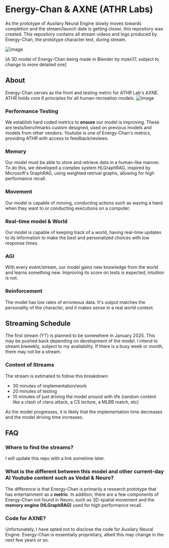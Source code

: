 # Energy-Chan & AXNE (ATHR Labs)
As the prototype of Auxilary Neural Engine slowly moves towards completion and the stream/launch date is getting closer, this repository was created. This repository contains all stream videos and logs produced by Energy-Chan, the prototype character test, during stream.

![image](https://github.com/user-attachments/assets/a6dbcb91-bd31-4865-9c56-47c6ebf54535)

[A 3D model of Energy-Chan being made in Blender by mzen17, subject to change to more detailed one]

## About
Energy-Chan serves as the front and testing metric for ATHR Lab's AXNE. ATHR holds core 6 principles for all human-recreation models.
![image](https://github.com/user-attachments/assets/df084180-dbc4-45bd-95e5-51de7662ac80)

### Performance Testing
We establish hard coded metrics to **ensure** our model is improving. These are tests/benchmarks custom designed, used on previous models and models from other vendors. Youtube is one of Energy-Chan's metrics, providing ATHR with access to feedback/reviews.

### Memory
Our model must be able to store and retrieve data in a human-like manner. To do this, we developed a complex system HLGraphRAG, inspired by Microsoft's GraphRAG, using weighted retrival graphs, allowing for high performance recall.

### Movement
Our model is capable of moving, conducting actions such as waving a hand when they want to or conducting executions on a computer.

### Real-time model & World
Our model is capable of keeping track of a world, having real-time updates to its information to make the best and personalized choices with low response times.

### AGI
With every event/stream, our model gains new knowledge from the world and learns something new. Improving its score on tests is expected, intuition is not.

### Reinforcement
The model has low rates of erroneous data. It's output matches the personality of the character, and it makes sense in a real world context.

## Streaming Schedule
The first stream (YT) is planned to be somewhere in January 2025. This may be pushed back depending on development of the model. I intend to stream biweekly, subject to my availability. If there is a busy week or month, there may not be a stream.

### Content of Streams
The stream is estimated to follow this breakdown:
- 30 minutes of implementation/work
- 20 minutes of testing
- 10 minutes of just driving the model around with life (random content like a clash of clans attack, a CS lecture, a MLBB match, etc)

As the model progresses, it is likely that the implementation time decreases and the model driving time increases.

## FAQ
### Where to find the streams?
I will update this repo with a link sometime later.

### What is the different between this model and other current-day AI Youtube content such as Vedal & Neuro?
The difference is that Energy-Chan is primarily a research prototype that has entertainment as a **metric**. In addition, there are a few components of Energy-Chan not found in Neuro, such as 3D-spatial movement and the **memory engine (HLGraphRAG)** used for high performance recall.

### Code for AXNE?
Unfortunately, I have opted not to disclose the code for Auxilary Neural Engine. Energy-Chan is essentially proprietary, albeit this may change in the next few years or so.

